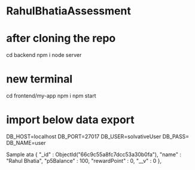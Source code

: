 # RahulBhatiaAssessment
# after cloning the repo

cd backend
npm i
node server

# new terminal

cd frontend/my-app
npm i
npm start

# import below data export
DB_HOST=localhost
DB_PORT=27017
DB_USER=solvativeUser
DB_PASS=
DB_NAME=user

Sample ata
{
	"_id" : ObjectId("66c9c55a8fc7dcc53a30b0fa"),
	"name" : "Rahul Bhatia",
	"p5Balance" : 100,
	"rewardPoint" : 0,
	"__v" : 0
},
